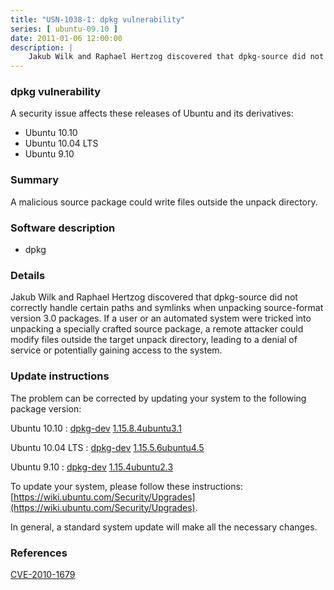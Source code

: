 ```yaml
---
title: "USN-1038-1: dpkg vulnerability"
series: [ ubuntu-09.10 ]
date: 2011-01-06 12:00:00
description: |
    Jakub Wilk and Raphael Hertzog discovered that dpkg-source did not correctly handle certain paths and symlinks when unpacking source-format version 3.0 packages. If a user or an automated system were tricked into unpacking a specially crafted source package, a remote attacker could modify files outside the target unpack directory, leading to a denial of service or potentially gaining access to the system. 
--- 
```

 
### dpkg vulnerability

A security issue affects these releases of Ubuntu and its derivatives:

* Ubuntu 10.10
* Ubuntu 10.04 LTS
* Ubuntu 9.10

### Summary

A malicious source package could write files outside the unpack directory. 

### Software description

* dpkg 

### Details

Jakub Wilk and Raphael Hertzog discovered that dpkg-source did not correctly handle certain paths and symlinks when unpacking source-format version 3.0 packages. If a user or an automated system were tricked into unpacking a specially crafted source package, a remote attacker could modify files outside the target unpack directory, leading to a denial of service or potentially gaining access to the system. 

### Update instructions

The problem can be corrected by updating your system to the following package version:

Ubuntu 10.10
 : [dpkg-dev](https://launchpad.net/ubuntu/+source/dpkg) <span> [1.15.8.4ubuntu3.1](https://launchpad.net/ubuntu/+source/dpkg/1.15.8.4ubuntu3.1) </span> 

Ubuntu 10.04 LTS
 : [dpkg-dev](https://launchpad.net/ubuntu/+source/dpkg) <span> [1.15.5.6ubuntu4.5](https://launchpad.net/ubuntu/+source/dpkg/1.15.5.6ubuntu4.5) </span> 

Ubuntu 9.10
 : [dpkg-dev](https://launchpad.net/ubuntu/+source/dpkg) <span> [1.15.4ubuntu2.3](https://launchpad.net/ubuntu/+source/dpkg/1.15.4ubuntu2.3) </span> 

To update your system, please follow these instructions: [https://wiki.ubuntu.com/Security/Upgrades](https://wiki.ubuntu.com/Security/Upgrades).

In general, a standard system update will make all the necessary changes. 

### References

 [CVE-2010-1679](http://people.ubuntu.com/~ubuntu-security/cve/CVE-2010-1679)
 
